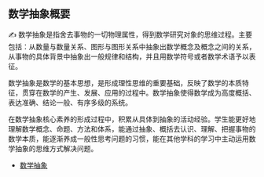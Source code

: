 ##  数学抽象概要

:writing_hand:  数学抽象是指舍去事物的一切物理属性，得到数学研究对象的思维过程。主要包括：从数量与数量关系、图形与图形关系中抽象出数学概念及概念之间的关系，从事物的具体背景中抽象出一般规律和结构，并且用数学符号或者数学术语予以表征。

数学抽象是数学的基本思想，是形成理性思维的重要基础，反映了数学的本质特征，贯穿在数学的产生、发展、应用的过程中。数学抽象使得数学成为高度概括、表达准确、结论一般、有序多级的系统。

在数学抽象核心素养的形成过程中，积累从具体到抽象的活动经验。学生能更好地理解数学概念、命题、方法和体系，能通过抽象、概括去认识、理解、把握事物的数学本质，能逐渐养成一般性思考问题的习惯，能在其他学科的学习中主动运用数学抽象的思维方式解决问题。


* [数学抽象](https://www.cnblogs.com/wanghai0666/p/14420299.html)
